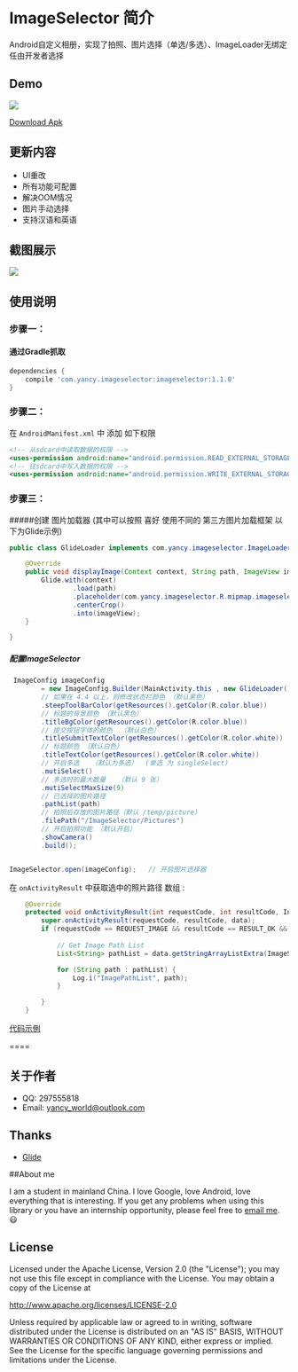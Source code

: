 ﻿# ImageSelector 简介
Android自定义相册，实现了拍照、图片选择（单选/多选）、ImageLoader无绑定 任由开发者选择

## Demo
 
![](https://github.com/yancyworld/ImageSelector/blob/master/resource/ImageSelector.gif)

[Download Apk](https://raw.githubusercontent.com/YancyYe/ImageSelector/master/resource/app-debug.apk)
 

## 更新内容
* UI重改
* 所有功能可配置
* 解决OOM情况
* 图片手动选择
* 支持汉语和英语


## 截图展示
![](https://github.com/YancyYe/ImageSelector/blob/master/resource/ImageSelector.png)

 
## 使用说明

### 步骤一：

#### 通过Gradle抓取

```groovy
dependencies {
    compile 'com.yancy.imageselector:imageselector:1.1.0'
}
```



### 步骤二：

在 `AndroidManifest.xml` 中 添加 如下权限

```xml
<!-- 从sdcard中读取数据的权限 -->
<uses-permission android:name="android.permission.READ_EXTERNAL_STORAGE" />
<!-- 往sdcard中写入数据的权限 -->
<uses-permission android:name="android.permission.WRITE_EXTERNAL_STORAGE" />

```


### 步骤三：

#####创建 图片加载器 (其中可以按照 喜好  使用不同的 第三方图片加载框架 以下为Glide示例)


```java
public class GlideLoader implements com.yancy.imageselector.ImageLoader {

    @Override
    public void displayImage(Context context, String path, ImageView imageView) {
        Glide.with(context)
                .load(path)
                .placeholder(com.yancy.imageselector.R.mipmap.imageselector_photo)
                .centerCrop()
                .into(imageView);
    }

}

```    

##### 配置ImageSelector

```java
 ImageConfig imageConfig
        = new ImageConfig.Builder(MainActivity.this , new GlideLoader())
        // 如果在 4.4 以上，则修改状态栏颜色 （默认黑色）
        .steepToolBarColor(getResources().getColor(R.color.blue))
        // 标题的背景颜色 （默认黑色）
        .titleBgColor(getResources().getColor(R.color.blue))
        // 提交按钮字体的颜色  （默认白色）
        .titleSubmitTextColor(getResources().getColor(R.color.white))
        // 标题颜色 （默认白色）
        .titleTextColor(getResources().getColor(R.color.white))
        // 开启多选   （默认为多选）  (单选 为 singleSelect)
        .mutiSelect()
        // 多选时的最大数量   （默认 9 张）
        .mutiSelectMaxSize(9)
        // 已选择的图片路径
        .pathList(path)
        // 拍照后存放的图片路径（默认 /temp/picture）
        .filePath("/ImageSelector/Pictures")
        // 开启拍照功能 （默认开启）
        .showCamera()
        .build();


ImageSelector.open(imageConfig);   // 开启图片选择器
```

 
在  `onActivityResult` 中获取选中的照片路径 数组 :
 
```java
    @Override
    protected void onActivityResult(int requestCode, int resultCode, Intent data) {
        super.onActivityResult(requestCode, resultCode, data);
        if (requestCode == REQUEST_IMAGE && resultCode == RESULT_OK && data != null) {
        
            // Get Image Path List
            List<String> pathList = data.getStringArrayListExtra(ImageSelectorActivity.EXTRA_RESULT);

            for (String path : pathList) {
                Log.i("ImagePathList", path);
            }

        }
    }
```

[代码示例](https://github.com/YancyYe/ImageSelector/blob/master/app/src/main/java/com/yancy/imageselectordemo/MainActivity.java)
 
====
 
## 关于作者
* QQ: 297555818
* Email: [yancy_world@outlook.com](mailto:yancy_world@outlook.com)

## Thanks

- [Glide](https://github.com/bumptech/glide)

##About me
 
I am a student in mainland China. I love Google, love Android, love everything that is interesting. If you get any problems when using this library or you have an internship opportunity, please feel free to [email me](mailto:yancy_world@outlook.com). :smiley:

## License
Licensed under the Apache License, Version 2.0 (the "License");
you may not use this file except in compliance with the License.
You may obtain a copy of the License at

   http://www.apache.org/licenses/LICENSE-2.0

Unless required by applicable law or agreed to in writing, software
distributed under the License is distributed on an "AS IS" BASIS,
WITHOUT WARRANTIES OR CONDITIONS OF ANY KIND, either express or implied.
See the License for the specific language governing permissions and
limitations under the License.
